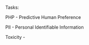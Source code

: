 Tasks:  

PHP - Predictive Human Preference  

PII - Personal Identifiable Information  

Toxicity - 



